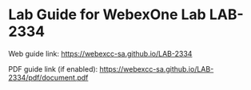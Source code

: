# Lab Guide for WebexOne Lab LAB-2334

Web guide link: https://webexcc-sa.github.io/LAB-2334

PDF guide link (if enabled): https://webexcc-sa.github.io/LAB-2334/pdf/document.pdf
